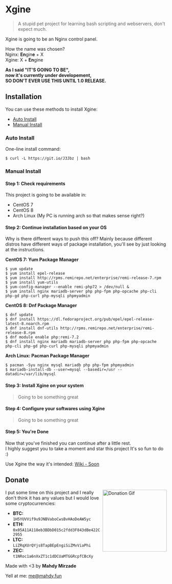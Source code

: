 # Xgine

> A stupid pet project for learning bash scripting and webservers, don't expect much.

Xgine is going to be an Nginx control panel.

How the name was chosen?<br/>
Nginx: **En**gin**e** + X<br/>
Xgine: X + **En**gine

**As I said "IT'S GOING TO BE",<br/>
now it's currently under developement,<br/>
SO DON'T EVER USE THIS UNTIL 1.0 RELEASE.**

## Installation
You can use these methods to install Xgine:
- [Auto Install](#auto-install)
- [Manual Install](#manual-install)

### Auto Install
One-line install command:
```
$ curl -L https://git.io/J3Jbz | bash
```

### Manual Install
#### Step 1: Check requirements
This project is going to be available in:
- CentOS 7
- CentOS 8
- Arch Linux (My PC is running arch so that makes sense right?)

#### Step 2: Continue installation based on your OS
Why is there different ways to push this off? Mainly because different distros have different ways of package installation, you'll see by just looking at the instructions.

**CentOS 7: Yum Package Manager**
```
$ yum update
$ yum install epel-release 
$ yum install http://rpms.remirepo.net/enterprise/remi-release-7.rpm
$ yum install yum-utils
$ yum-config-manager --enable remi-php72 > /dev/null &
$ yum install nginx mariadb-server php php-fpm php-opcache php-cli php-gd php-curl php-mysqli phpmyadmin
```

**CentOS 8: Dnf Package Manager**
```
$ dnf update
$ dnf install https://dl.fedoraproject.org/pub/epel/epel-release-latest-8.noarch.rpm
$ dnf install dnf-utils http://rpms.remirepo.net/enterprise/remi-release-8.rpm
$ dnf module enable php:remi-7.2
$ dnf install nginx mariadb mariadb-server php php-fpm php-opcache php-cli php-gd php-curl php-mysqli phpmyadmin
```

**Arch Linux: Pacman Package Manager**
```
$ pacman -Syu nginx mysql mariadb php php-fpm phpmyadmin
$ mariadb-install-db --user=mysql --basedir=/usr --datadir=/var/lib/mysql
```

#### Step 3: Install Xgine on your system
> Going to be something great

#### Step 4: Configure your softwares using Xgine
> Going to be something great

#### Step 5: You're Done
Now that you've finished you can continue after a little rest.<br/>
I highly suggest you to take a moment and star this project It's so fun to do :)

Use Xgine the way it's intended:
[Wiki - Soon](#)

## Donate
<a href="https://raw.githubusercontent.com/mahdymirzade/mahdymirzade/main/assets/dotfiles/heart.gif"><img src="https://raw.githubusercontent.com/mahdymirzade/mahdymirzade/main/assets/dotfiles/lq/heart.gif" alt="Donation Gif" width="200" height="193" align="right"></a>
I put some time on this project and I really don't think it has any values but I would love some cryptocurrencies:
- **BTC:** `1H5YUVVif9u9JNBVaboCwsBvHAoDeAW5yc`
- **ETH:** `0x05A11A118eb3BDbD015c2fdd3F843dBe422C2955`
- **LTC:** `LiZRqXUrQYjs8TapBEpEngiSiZMvViaPhi`
- **ZEC:** `t1NRoc1a6nXxZT1c1dDCUaMTGGRcpfCBcXy`

Made with <3 by **Mahdy Mirzade**

Yell at me: [me@mahdy.fun](mailto:me@mahdy.fun)
